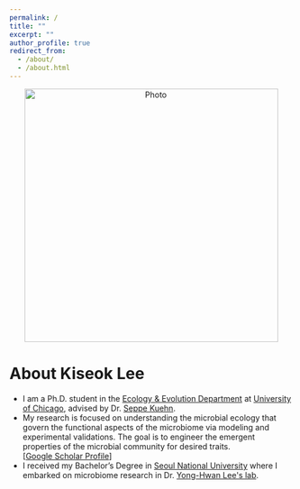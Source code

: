 ```yaml
---
permalink: /
title: ""
excerpt: ""
author_profile: true
redirect_from: 
  - /about/
  - /about.html
---
```


<p align="center">
  <img src="https://kiseoklee.github.io/images/kiseok_profile.png?raw=true" alt="Photo" style="width: 450px;"/> 
</p>

# About Kiseok Lee
* I am a Ph.D. student in the [Ecology & Evolution Department](https://ecologyandevolution.uchicago.edu/) at [University of Chicago](https://www.uchicago.edu/), advised by Dr. [Seppe Kuehn](https://www.kuehnlab.org/). 
* My research is focused on understanding the microbial ecology that govern the functional aspects of the microbiome via modeling and experimental validations. The goal is to engineer the emergent properties of the microbial community for desired traits.<br>
[[Google Scholar Profile](https://scholar.google.com/citations?user=UcMtC88AAAAJ&hl=en)]
* I received my Bachelor’s Degree in [Seoul National University](https://en.snu.ac.kr/) where I embarked on microbiome research in Dr. [Yong-Hwan Lee's lab](http://www.riceblast.snu.ac.kr/aboutus.php). 

